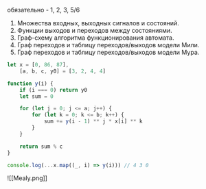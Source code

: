 обязательно - 1, 2, 3, 5/6
1. Множества входных, выходных сигналов и состояний.
2. Функции выходов и переходов между состояниями.
3. Граф-схему алгоритма функционирования автомата.
5. Граф переходов и таблицу переходов/выходов модели Мили.
6. Граф переходов и таблицу переходов/выходов модели Мура.

```js
let x = [0, 86, 87],
    [a, b, c, y0] = [3, 2, 4, 4]

function y(i) {
    if (i === 0) return y0
    let sum = 0

    for (let j = 0; j <= a; j++) {
        for (let k = 0; k <= b; k++) {
            sum += y(i - 1) ** j * x[i] ** k
        }
    }

    return sum % c
}

console.log(...x.map((_, i) => y(i))) // 4 3 0
```

![[Mealy.png]]
